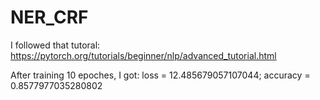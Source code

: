 # NER_CRF

I followed that tutoral:
https://pytorch.org/tutorials/beginner/nlp/advanced_tutorial.html

After training 10 epoches, I got:
loss = 12.485679057107044; accuracy = 0.8577977035280802
